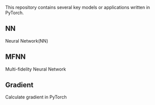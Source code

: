 This repository contains several key models or applications written in PyTorch.

## NN
Neural Network(NN)

## MFNN
Multi-fidelity Neural Network

## Gradient
Calculate gradient in PyTorch
